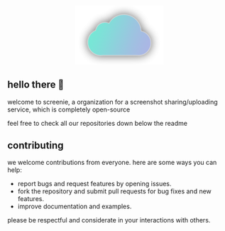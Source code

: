 <p align="center">
  <img src="logo.png" width="200px" />
</p>

## hello there 👋

welcome to screenie, a organization for a screenshot sharing/uploading service, which is completely open-source

feel free to check all our repositories down below the readme

## contributing

we welcome contributions from everyone. here are some ways you can help:

- report bugs and request features by opening issues.
- fork the repository and submit pull requests for bug fixes and new features.
- improve documentation and examples.

please be respectful and considerate in your interactions with others.